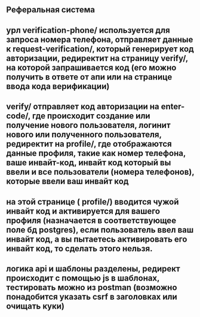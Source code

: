 Реферальная система
-------
урл verification-phone/ используется для запроса номера телефона, отправляет данные к request-verification/, который генерирует код авторизации,
редиректит на страницу verify/, на которой запрашивается код (его можно получить в ответе от апи или на странице ввода кода верификации)
------
verify/ отправляет код авторизации на enter-code/, где происходит создание или получение нового пользователя, логинит нового или полученного пользователя, 
редиректит на profile/, где отображаются данные профиля, такие как номер телефона, ваше инвайт-код, инвайт код который вы ввели и все пользователи (номера телефонов), которые ввели ваш инвайт код
----------
на этой странице ( profile/) вводится чужой инвайт код и активируется для вашего профиля (назначается в соответствующее поле бд postgres), если пользователь ввел ваш инвайт код,
а вы пытаетесь активировать его инвайт код, то сделать этого нельзя. 
---------
логика api и шаблоны разделены, редирект происходит с помощью js в шаблонах, тестировать можно из postman (возможно понадобится указать csrf в заголовках или очищать куки)
----------
